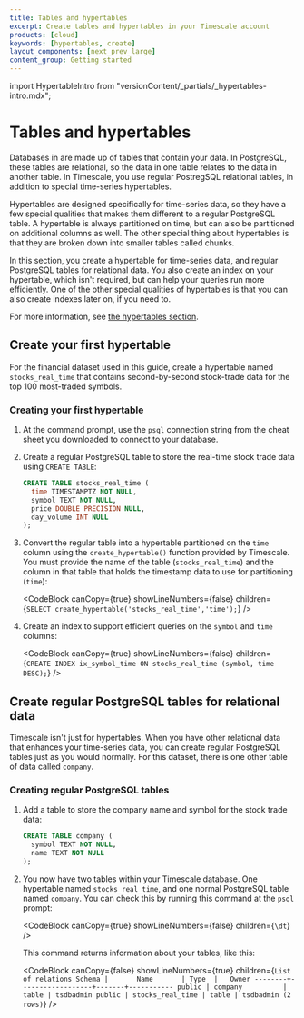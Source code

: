 ```yaml
---
title: Tables and hypertables
excerpt: Create tables and hypertables in your Timescale account
products: [cloud]
keywords: [hypertables, create]
layout_components: [next_prev_large]
content_group: Getting started
---
```


import HypertableIntro from "versionContent/_partials/_hypertables-intro.mdx";

# Tables and hypertables

<HypertableIntro />

Databases in are made up of tables that contain your data. In PostgreSQL, these
tables are relational, so the data in one table relates to the data in another
table. In Timescale, you use regular PostregSQL relational tables, in addition
to special time-series hypertables.

Hypertables are designed specifically for time-series data, so they have a few
special qualities that makes them different to a regular PostgreSQL table. A
hypertable is always partitioned on time, but can also be partitioned on
additional columns as well. The other special thing about hypertables is that
they are broken down into smaller tables called chunks.

In this section, you create a hypertable for time-series data, and regular
PostgreSQL tables for relational data. You also create an index on your
hypertable, which isn't required, but can help your queries run more efficiently.
One of the other special qualities of hypertables is that you can also create
indexes later on, if you need to.

For more information, see
[the hypertables section][hypertable-how-to].

## Create your first hypertable

For the financial dataset used in this guide, create a hypertable named
`stocks_real_time` that contains second-by-second stock-trade data for the top
100 most-traded symbols.

<Procedure>

### Creating your first hypertable

1.  At the command prompt, use the `psql` connection string from the cheat sheet
    you downloaded to connect to your database.
1.  Create a regular PostgreSQL table to store the real-time stock trade data
    using `CREATE TABLE`:

    ```sql
    CREATE TABLE stocks_real_time (
      time TIMESTAMPTZ NOT NULL,
      symbol TEXT NOT NULL,
      price DOUBLE PRECISION NULL,
      day_volume INT NULL
    );
    ```

1.  Convert the regular table into a hypertable partitioned on the `time` column
    using the `create_hypertable()` function provided by Timescale. You must
    provide the name of the table (`stocks_real_time`) and the column in that
    table that holds the timestamp data to use for partitioning (`time`):

    <CodeBlock canCopy={true} showLineNumbers={false} children={`
    SELECT create_hypertable('stocks_real_time','time');
    `} />

1.  Create an index to support efficient queries on the `symbol` and `time`
    columns:

    <CodeBlock canCopy={true} showLineNumbers={false} children={`
    CREATE INDEX ix_symbol_time ON stocks_real_time (symbol, time DESC);
    `} />

</Procedure>

## Create regular PostgreSQL tables for relational data

Timescale isn't just for hypertables. When you have other relational data that
enhances your time-series data, you can create regular PostgreSQL tables just as
you would normally. For this dataset, there is one other table of data called
`company`.

<Procedure>

### Creating regular PostgreSQL tables

1.  Add a table to store the company name and symbol for the stock trade data:

    ```sql
    CREATE TABLE company (
      symbol TEXT NOT NULL,
      name TEXT NOT NULL
    );
    ```

1.  You now have two tables within your Timescale database. One hypertable named
    `stocks_real_time`, and one normal PostgreSQL table named `company`. You can
    check this by running this command at the `psql` prompt:

    <CodeBlock canCopy={true} showLineNumbers={false} children={`
    \dt
    `} />

    This command returns information about your tables, like this:

    <CodeBlock canCopy={false} showLineNumbers={true} children={`
                           List of relations
     Schema |       Name       | Type  |   Owner
    --------+------------------+-------+-----------
     public | company          | table | tsdbadmin
     public | stocks_real_time | table | tsdbadmin
    (2 rows)
    `} />

</Procedure>

[hypertable-how-to]: /use-timescale/:currentVersion:/hypertables/
